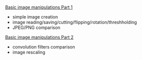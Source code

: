 [Basic image manipulations Part 1](basic_image_manipulations_part1.ipynb)
- simple image creation
- image reading/saving/cutting/flipping/rotation/threshholding
- JPEG/PNG comparison

[Basic image manipulations Part 2](basic_image_manipulations_part2.ipynb)
- convolution filters comparison
- image rescaling
